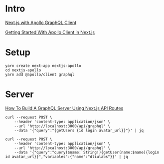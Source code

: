 # Intro

[Next.js with Apollo GraphQL Client](https://blog.logrocket.com/why-use-next-js-apollo/)

[Getting Started With Apollo Client in Next.js](https://www.apollographql.com/blog/apollo-client/next-js/next-js-getting-started/)

# Setup

```
yarn create next-app nextjs-apollo
cd nextjs-apollo
yarn add @apollo/client graphql 
```

# Server

[How To Build A GraphQL Server Using Next.js API Routes](https://www.smashingmagazine.com/2020/10/graphql-server-next-javascript-api-routes/)

```
curl --request POST \
    --header 'content-type: application/json' \
    --url 'http://localhost:3000/api/graphql' \
    --data '{"query":"{getUsers {id login avatar_url}}"}' | jq
```


```
curl --request POST \
    --header 'content-type: application/json' \
    --url 'http://localhost:3000/api/graphql' \
    --data '{"query":"query($name: String!){getUser(name:$name){login id avatar_url}}","variables":{"name":"dliulabs"}}' | jq
```
